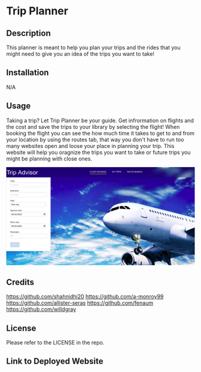# Trip Planner

## Description

This planner is meant to help you plan your trips and the rides that you might need to give you an idea of the trips you want to take!

## Installation

N/A 

## Usage 

Taking a trip? Let Trip Planner be your guide. Get infrormation on flights and the cost and save the trips to your library by selecting the flight! When booking the flight you can see the how much time it takes to get to and from your location by using the routes tab, that way you don't have to run too many websites open and loose your place in planning your trip. This website will help you oragnize the trips you want to take or future trips you might be planning with close ones.

![Background picure of airplane in sky with entries to select what flight you want to take](assests/images/screenshot.png)

## Credits

https://github.com/shahnidhi20
https://github.com/a-monroy99
https://github.com/allister-seras
https://github.com/fenaum
https://github.com/willdgray

## License

Please refer to the LICENSE in the repo.

## Link to Deployed Website

